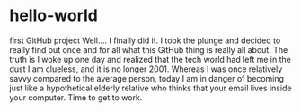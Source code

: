 # hello-world
first GitHub project
Well.... I finally did it. I took the plunge and decided to really find out once and for all what this GitHub thing is really all about. The truth is I woke up one day and realized that the tech world had left me in the dust I am clueless, and it is no longer 2001. Whereas  I was once relatively savvy compared to the average person, today I am in danger of becoming just like a hypothetical elderly relative who thinks that your email lives inside your computer.  Time to get to work.
